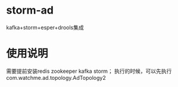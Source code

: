 # storm-ad
kafka+storm+esper+drools集成

# 使用说明
需要提前安装redis zookeeper kafka storm； 
执行的时候，可以先执行com.watchme.ad.topology.AdTopology2
